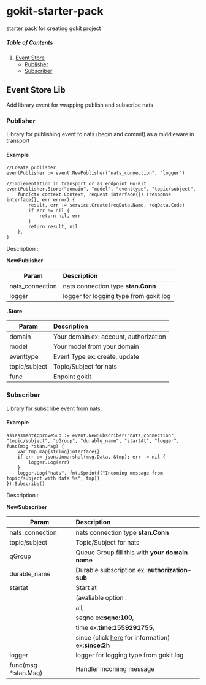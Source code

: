 # gokit-starter-pack
starter pack for creating gokit project

##### Table of Contents  
1. [Event Store](#event_store)  
    * [Publisher](#publisher)
    * [Subscriber](#subscriber)

<a name="event_store"/>

## Event Store Lib
Add library event for wrapping publish and subscribe nats

<a name="publisher"/>

### Publisher
Library for publishing event to nats (begin and commit) as a middleware in transport

#### Example

```
//Create publisher
eventPublisher := event.NewPublisher("nats_connection", "logger")

//Implementation in transport or as endpoint Go-Kit
eventPublisher.Store("domain", "model", "eventtype", "topic/subject",
    func(ctx context.Context, request interface{}) (response interface{}, err error) {
        result, err := service.Create(reqData.Name, reqData.Code)
        if err != nil {
            return nil, err
        }
        return result, nil
    },
)
```

Description :

**NewPublisher**

| Param           | Description                            |
|-----------------|:---------------------------------------|
| nats_connection | nats connection type **stan.Conn**     |
| logger          | logger for logging type from gokit log |

**.Store**

| Param         | Description                            |
|---------------|:---------------------------------------|
| domain        | Your domain ex: account, authorization |
| model         | Your model from your domain            |
| eventtype     | Event Type ex: create, update          |
| topic/subject | Topic/Subject for nats                 |
| func          | Enpoint gokit                          |

<a name="subscriber"/>

### Subscriber
Library for subscribe event from nats.

#### Example

```
assessmentApproveSub := event.NewSubscriber("nats_connection", "topic/subject", "qGroup", "durable_name", "startAt", "logger", func(msg *stan.Msg) {
    var tmp map[string]interface{}
    if err := json.Unmarshal(msg.Data, &tmp); err != nil {
        logger.Log(err)
    }
    logger.Log("nats", fmt.Sprintf("Incoming message from topic/subject with data %s", tmp))
}).Subscribe()
```

Description :

**NewSubscriber**

| Param               | Description                                                                                      |
|---------------------|:-------------------------------------------------------------------------------------------------|
| nats_connection     | nats connection type **stan.Conn**                                                               |
| topic/subject       | Topic/Subject for nats                                                                           |
| qGroup              | Queue Group fill this with **your domain name**                                                  |
| durable_name        | Durable subscription ex :**authorization-sub**                                                   |
| startat             | Start at                                                                                         |
|                     | (avaliable option :                                                                              |
|                     | all,                                                                                             |
|                     | seqno ex:**sqno:100**,                                                                           |
|                     | time ex:**time:1559291755**,                                                                     |
|                     | since (click [here](https://golang.org/pkg/time/#ParseDuration) for information) ex:**since:2h** |
| logger              | logger for logging type from gokit log                                                           |
| func(msg *stan.Msg) | Handler incoming message                                                                         |